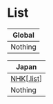 # List

| Global  |
|---------|
| Nothing |

| Japan                                                                                                                                                               |
|---------------------------------------------------------------------------------------------------------------------------------------------------------------------|
| [NHK](https://github.com/stevennight/bypass_rule/tree/main/Rule/Japan/nhk)\[[.list](https://github.com/stevennight/bypass_rule/blob/main/Rule/Japan/nhk/nhk.list)\] |
| Nothing                                                                                                                                                             |
